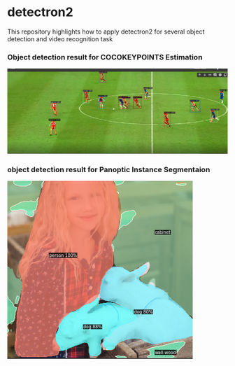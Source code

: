 # detectron2
This repository highlights how to apply detectron2 for several object detection and video recognition task

### Object detection result for COCOKEYPOINTS Estimation
![](https://github.com/judeleonard/detectron2/blob/main/pose-detectron/output/Screenshot%20(60).png)

### object detection result for Panoptic Instance Segmentaion
![](https://github.com/judeleonard/detectron2/blob/main/pose-detectron/output/Screenshot%20(74).png)
